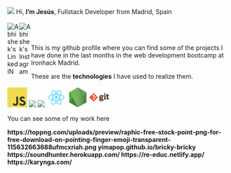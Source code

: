 
<img src="https://media.giphy.com/media/hvRJCLFzcasrR4ia7z/giphy.gif" width="25px"> Hi, <strong>I’m Jesús</strong>, Fullstack Developer from Madrid, Spain
<br/><br/>
<a href="https://www.linkedin.com/in/jesus-martin-ponz/">
  <img align="left" alt="Abhishek's LinkedIN" width="27px" src="https://raw.githubusercontent.com/peterthehan/peterthehan/master/assets/linkedin.svg" />
</a>
<a href="https://www.instagram.com/mondo_insonoro/">
  <img align="left" alt="Abhishek's Instagram" width="27px" src="https://raw.githubusercontent.com/hussainweb/hussainweb/main/icons/instagram.png" />
</a>
<br/>
<br/>

This is my github profile where you can find some of the projects I have done in the last months in the web development bootcamp at Ironhack Madrid.
<br/>

These are the <strong>technologies</strong> I have used to realize them.
<br/><br/>
<code><img height="45" src="https://raw.githubusercontent.com/github/explore/80688e429a7d4ef2fca1e82350fe8e3517d3494d/topics/javascript/javascript.png"></code>
<code><img height="45" src="https://www.atodocurso.com/sites/default/files/html.png"></code>
<code><img height="45" src="https://upload.wikimedia.org/wikipedia/commons/thumb/d/d5/CSS3_logo_and_wordmark.svg/1452px-CSS3_logo_and_wordmark.svg.png"></code>
<code><img height="45" src="https://raw.githubusercontent.com/github/explore/80688e429a7d4ef2fca1e82350fe8e3517d3494d/topics/react/react.png"></code>
<code><img height="45" src="https://raw.githubusercontent.com/github/explore/80688e429a7d4ef2fca1e82350fe8e3517d3494d/topics/nodejs/nodejs.png"></code>
<code><img height="45" src="https://raw.githubusercontent.com/github/explore/80688e429a7d4ef2fca1e82350fe8e3517d3494d/topics/git/git.png"></code>

You can see some of my work here 

<strong>
https://toppng.com/uploads/preview/raphic-free-stock-point-png-for-free-download-on-pointing-finger-emoji-transparent-115632663688ufmcxriah.png yimapop.github.io/bricky-bricky
https://soundhunter.herokuapp.com/
https://re-educ.netlify.app/
https://karynga.com/
</strong>
